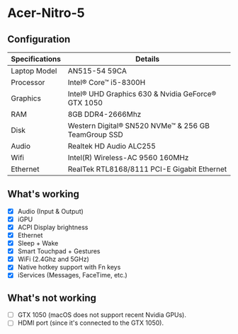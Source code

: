 # Acer-Nitro-5

## Configuration

| Specifications      | Details                                            |
| ------------------- | -------------------------------------------------- |
| Laptop Model        | AN515-54 59CA                                      |
| Processor           | Intel® Core™ i5-8300H                              |
| Graphics            | Intel® UHD Graphics 630 & Nvidia GeForce® GTX 1050 |
| RAM                 | 8GB DDR4-2666Mhz                                   |
| Disk                | Western Digital® SN520 NVMe™ & 256 GB TeamGroup SSD|
| Audio               | Realtek HD Audio ALC255                            |
| Wifi                | Intel(R) Wireless-AC 9560 160MHz                   |
| Ethernet            | RealTek RTL8168/8111 PCI-E Gigabit Ethernet        |


## What's working

- [x] Audio (Input & Output)
- [x] iGPU
- [x] ACPI Display brightness
- [x] Ethernet
- [x] Sleep + Wake
- [x] Smart Touchpad + Gestures
- [x] WiFi (2.4Ghz and 5GHz)
- [x] Native hotkey support with Fn keys
- [x] iServices (Messages, FaceTime, etc.)

## What's not working

- [ ] GTX 1050 (macOS does not support recent Nvidia GPUs).
- [ ] HDMI port (since it's connected to the GTX 1050).